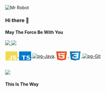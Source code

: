 ![Mr Robot](https://media.giphy.com/media/WiM5K1e9MtEic/source.gif)

### Hi there 👋

#### May The Force Be With You 
<a href="https://github.com/pgsilva">
  <img height="180em" src="https://github-readme-stats-eight-theta.vercel.app/api?username=pgsilva&show_icons=true&theme=dark&include_all_commits=true&count_private=true"/>
  <img height="180em" src="https://github-readme-stats-eight-theta.vercel.app/api/top-langs/?username=pgsilva&layout=compact&langs_count=8&theme=dark"/>
<div>
<div style="display: inline_block"><br>
  <img align="center" alt="pg-Js" height="30" width="40" src="https://raw.githubusercontent.com/devicons/devicon/master/icons/javascript/javascript-plain.svg">
  <img align="center" alt="pg-Ts" height="30" width="40" src="https://raw.githubusercontent.com/devicons/devicon/master/icons/typescript/typescript-plain.svg">
  <img align="center" alt="pg-Java" height="30" width="40" src="https://raw.githubusercontent.com/jmnote/z-icons/master/svg/java.svg">
  <img align="center" alt="pg-HTML" height="30" width="40" src="https://raw.githubusercontent.com/devicons/devicon/master/icons/html5/html5-original.svg">
  <img align="center" alt="pg-CSS" height="30" width="40" src="https://raw.githubusercontent.com/devicons/devicon/master/icons/css3/css3-original.svg">
  <img align="center" alt="pg-Git" height="30" width="40" src="https://raw.githubusercontent.com/jmnote/z-icons/master/svg/git.svg">
</div>
  
  ##
  
  <div>
  <a href="https://www.linkedin.com/in/paulo-guilherme-silva-96b34a186/" target="_blank"><img src="https://img.shields.io/badge/-LinkedIn-%230077B5?style=for-the-badge&logo=linkedin&logoColor=white" target="_blank"></a>
</div>

#### This Is The Way
